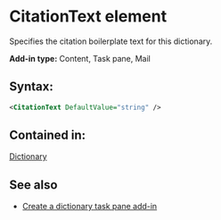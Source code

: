 
# CitationText element
Specifies the citation boilerplate text for this dictionary.

 **Add-in type:** Content, Task pane, Mail


## Syntax:


```XML
<CitationText DefaultValue="string" />
```


## Contained in:

[Dictionary](../../reference/manifest/dictionary.md)


## See also



- [Create a dictionary task pane add-in](../../docs/word/dictionary-task-pane-add-ins.md)
    
